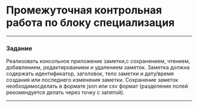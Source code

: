 # Промежуточная контрольная работа по блоку специализация

***
### Задание
Реализовать консольное приложение заметки,с сохранением, чтением, добавлением, редактированием и удалением заметок.
Заметка должна содержать идентификатор, заголовок, тело заметки и дату/время создания или последнего изменения заметки.
Сохранение заметок необходимосделать в формате json или csv формат (разделение полей рекомендуется делать через точку с запятой).
***
